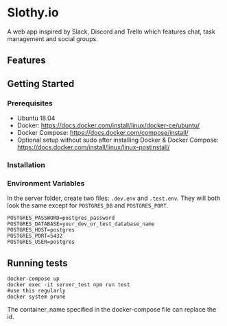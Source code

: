 # Slothy.io

A web app inspired by Slack, Discord and Trello which features chat, task management and social groups.

## Features

## Getting Started

### Prerequisites

* Ubuntu 18.04
* Docker: https://docs.docker.com/install/linux/docker-ce/ubuntu/
* Docker Compose: https://docs.docker.com/compose/install/
* Optional setup without sudo after installing Docker & Docker Compose: https://docs.docker.com/install/linux/linux-postinstall/

### Installation


### Environment Variables

In the server folder, create two files: `.dev.env` and `.test.env`. They will both look the same except for `POSTGRES_DB` and `POSTGRES_PORT`.

```
POSTGRES_PASSWORD=postgres_password
POSTGRES_DATABASE=your_dev_or_test_database_name
POSTGRES_HOST=postgres
POSTGRES_PORT=5432
POSTGRES_USER=postgres
```


## Running tests

```
docker-compose up
docker exec -it server_test npm run test
#use this regularly
docker system prune
```

The container_name specified in the docker-compose file can replace the id.
